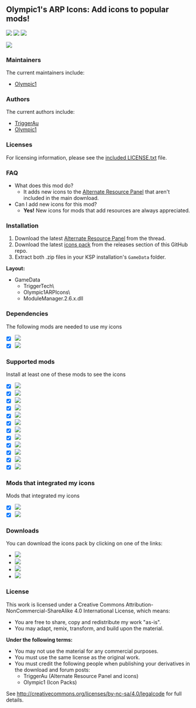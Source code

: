 ## Olympic1's ARP Icons: Add icons to popular mods!
[![][shield:support-ksp]][KSP:website]
[![][shield:support-ckan]][thread:ckan]
[![][shield:license-cc]][ICONS:license]

[![][ICONS:logo]][ICONS:thread]

### Maintainers
The current maintainers include:
  * [Olympic1](http://forum.kerbalspaceprogram.com/index.php?/profile/79730-olympic1/)

### Authors
The current authors include:
  * [TriggerAu](http://forum.kerbalspaceprogram.com/index.php?/profile/57838-triggerau/)
  * [Olympic1](http://forum.kerbalspaceprogram.com/index.php?/profile/79730-olympic1/)

### Licenses
For licensing information, please see the [included LICENSE.txt][ICONS:license] file.

### FAQ
  * What does this mod do?
    * It adds new icons to the [Alternate Resource Panel][thread:arp] that aren't included in the main download.
  * Can I add new icons for this mod?
    * **Yes!** New icons for mods that add resources are always appreciated.

### Installation
  1. Download the latest [Alternate Resource Panel][thread:arp] from the thread.
  2. Download the latest [icons pack][ICONS:rel-github] from the releases section of this GitHub repo.
  3. Extract both .zip files in your KSP installation's `GameData` folder.

**Layout:**
  * GameData
    * TriggerTech\
    * Olympic1ARPIcons\
    * ModuleManager.2.6.x.dll

### Dependencies
The following mods are needed to use my icons
  * [x] [![][shield:support-arp]][thread:arp]
  * [x] [![][shield:support-mm]][thread:mm]

### Supported mods
Install at least one of these mods to see the icons
  * [x] [![][shield:support-warp]][thread:warp]
  * [x] [![][shield:support-crp]][thread:crp]
  * [x] [![][shield:support-di]][thread:di]
  * [x] [![][shield:support-dr]][thread:dr]
  * [x] [![][shield:support-epl]][thread:epl]
  * [x] [![][shield:support-fs]][thread:fs]
  * [x] [![][shield:support-ics]][thread:ics]
  * [x] [![][shield:support-kspi]][thread:kspi]
  * [x] [![][shield:support-mc]][thread:mc]
  * [x] [![][shield:support-nr]][thread:nr]
  * [x] [![][shield:support-snacks]][thread:snacks]
  * [x] [![][shield:support-ls]][thread:ls]

### Mods that integrated my icons
Mods that integrated my icons
  * [x] [![][shield:support-bm]][thread:bm]
  * [x] [![][shield:support-df]][thread:df]

### Downloads
You can download the icons pack by clicking on one of the links:
  * [![][image:rel-dropbox]][ICONS:rel-dropbox]
  * [![][image:rel-github]][ICONS:rel-github]
  * [![][image:rel-spacedock]][ICONS:rel-spacedock]
  * [![][image:rel-ckan]][ICONS:rel-ckan]

### License
This work is licensed under a Creative Commons Attribution-NonCommercial-ShareAlike 4.0 International License, which means:
  * You are free to share, copy and redistribute my work "as-is".
  * You may adapt, remix, transform, and build upon the material.

**Under the following terms:**
  * You may not use the material for any commercial purposes.
  * You must use the same license as the original work.
  * You must credit the following people when publishing your derivatives in the download and forum posts:
    * TriggerAu (Alternate Resource Panel and icons)
    * Olympic1 (Icon Packs)

See http://creativecommons.org/licenses/by-nc-sa/4.0/legalcode for full details.



[KSP:website]: http://kerbalspaceprogram.com/
[thread:ckan]: http://forum.kerbalspaceprogram.com/index.php?/topic/90246-/
[ICONS:license]: http://github.com/Olympic1/Icon_Packs_KSP/blob/master/LICENSE_Olympic1ARPIcons.txt

[shield:support-ksp]: http://img.shields.io/badge/KSP-v1.x-green.svg
[shield:support-ckan]: http://img.shields.io/badge/CKAN-Indexed-brightgreen.svg
[shield:license-cc]: http://img.shields.io/badge/License-CC%20BY--NC--SA%204.0-blue.svg

[ICONS:logo]: http://i62.tinypic.com/2qltqad.png
[ICONS:thread]: http://forum.kerbalspaceprogram.com/index.php?/topic/92866-/

[thread:arp]: http://forum.kerbalspaceprogram.com/index.php?/topic/54876-/
[thread:mm]: http://forum.kerbalspaceprogram.com/index.php?/topic/50533-/
[thread:warp]: http://forum.kerbalspaceprogram.com/index.php?/topic/90899-/
[thread:crp]: http://forum.kerbalspaceprogram.com/index.php?/topic/83007-/
[thread:di]: http://forum.kerbalspaceprogram.com/index.php?/topic/73920-/
[thread:dr]: http://forum.kerbalspaceprogram.com/index.php?/topic/50296-/
[thread:epl]: http://forum.kerbalspaceprogram.com/index.php?/topic/54284-/
[thread:fs]: http://forum.kerbalspaceprogram.com/index.php?/topic/22583-/
[thread:ics]: http://forum.kerbalspaceprogram.com/index.php?/topic/74182-/
[thread:kspi]: http://forum.kerbalspaceprogram.com/index.php?/topic/100190-/
[thread:mc]: http://forum.kerbalspaceprogram.com/index.php?/topic/40183-/
[thread:nr]: http://forum.kerbalspaceprogram.com/index.php?/topic/121597-/
[thread:snacks]: https://github.com/Angel-125/Snacks
[thread:ls]: http://forum.kerbalspaceprogram.com/index.php?/topic/105202-/
[thread:bm]: http://forum.kerbalspaceprogram.com/index.php?/topic/48629-/
[thread:df]: http://forum.kerbalspaceprogram.com/index.php?/topic/112328-/

[shield:support-arp]: http://img.shields.io/badge/KSP%20Alternate%20Resource%20Panel-v2.8.1.0-299bc7.svg
[shield:support-mm]: http://img.shields.io/badge/ModuleManager-v2.6.x-40b7c0.svg
[shield:support-warp]: http://img.shields.io/badge/Alcubierre%20Warp%20Drive-v0.4.4.0-7d617d.svg
[shield:support-crp]: http://img.shields.io/badge/Community%20Resource%20Pack-v0.5.5.0-c5c09f.svg
[shield:support-di]: http://img.shields.io/badge/Dang%20It-v0.6.2-blue.svg
[shield:support-dr]: http://img.shields.io/badge/Deadly%20Reentry-v7.4.7.1-red.svg
[shield:support-epl]: http://img.shields.io/badge/Extraplanetary%20Launchpads-v5.4.0-orange.svg
[shield:support-fs]: http://img.shields.io/badge/Firespitter-v7.3.0-red.svg
[shield:support-ics]: http://img.shields.io/badge/Ioncross%20Crew%20Support-v1.25.0-34c566.svg
[shield:support-kspi]: http://img.shields.io/badge/KSP%20Interstellar%20Expanded-v1.9.11-c5a79f.svg
[shield:support-mc]: http://img.shields.io/badge/Mission%20Controller%202-v1.38.0-50b2bc.svg
[shield:support-nr]: http://img.shields.io/badge/'Project%20Orion'%20Nuclear%20Pulse%20Engine-v0.2.4.0-3cdc28.svg
[shield:support-snacks]: http://img.shields.io/badge/Snacks-v1.1.7-a99b13.svg
[shield:support-ls]: http://img.shields.io/badge/USI%20Life%20Support-v0.4.4.0-green.svg
[shield:support-bm]: http://img.shields.io/badge/BioMass-v0.9.2.1-green.svg
[shield:support-df]: http://img.shields.io/badge/DeepFreeze%20Continued-v0.22.3.0-acdadf.svg

[ICONS:rel-dropbox]: http://www.dropbox.com/s/hnfuhmb6gztp56l/Olympic1ARPIcons-v0.10.0.zip
[ICONS:rel-github]: http://github.com/Olympic1/Icon_Packs_KSP/releases/latest
[ICONS:rel-spacedock]: http://spacedock.info/mod/15
[ICONS:rel-ckan]: http://forum.kerbalspaceprogram.com/index.php?/topic/90246-/

[image:rel-dropbox]: http://i60.tinypic.com/70jj43.jpg
[image:rel-github]: http://i59.tinypic.com/2i11u2d.jpg
[image:rel-spacedock]: http://i65.tinypic.com/ot0ks9.jpg
[image:rel-ckan]: http://i59.tinypic.com/jidcvk.jpg
